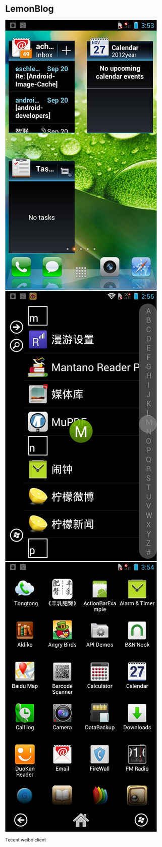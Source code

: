 LemonBlog
=========

<img src="https://raw.githubusercontent.com/achellies/LemonLancher/master/201211271642469963.jpg" width=480>

<img src="https://raw.githubusercontent.com/achellies/LemonLancher/master/201211271642498936.jpg"  width=480>

<img src="https://raw.githubusercontent.com/achellies/LemonLancher/master/201211271642516347.jpg" width=480>

Tecent weibo client
